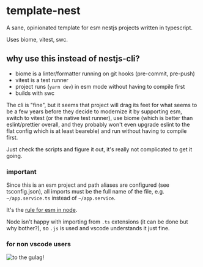 # template-nest

A sane, opinionated template for esm nestjs projects written in typescript.

Uses biome, vitest, swc.

## why use this instead of nestjs-cli?

- biome is a linter/formatter running on git hooks (pre-commit, pre-push)
- vitest is a test runner
- project runs (`yarn dev`) in esm mode without having to compile first
- builds with swc

The cli is "fine", but it seems that project will drag its feet for what seems to be a few years before they decide to modernize it by supporting esm, switch to vitest (or the native test runner), use biome (which is better than eslint/prettier overall, and they probably won't even upgrade eslint to the flat config which is at least beareble) and run without having to compile first.

Just check the scripts and figure it out, it's really not complicated to get it going.

### important

Since this is an esm project and path aliases are configured (see tsconfig.json), all imports must be the full name of the file, e.g. `~/app.service.ts` instead of `~/app.service`.

It's the [rule for esm in node](https://nodejs.org/api/esm.html#mandatory-file-extensions).

Node isn't happy with importing from `.ts` extensions (it can be done but why bother?), so `.js` is used and vscode understands it just fine.

### for non vscode users

![to the gulag!](https://i.imgflip.com/3gg3ge.jpg)
